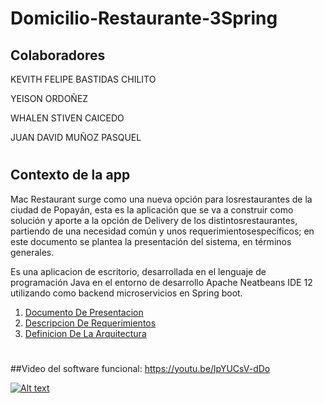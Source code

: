 # Domicilio-Restaurante-3Spring
## Colaboradores

KEVITH FELIPE BASTIDAS CHILITO

YEISON ORDOÑEZ

WHALEN STIVEN CAICEDO

JUAN DAVID MUÑOZ PASQUEL
#

## Contexto de la app

Mac Restaurant surge como una nueva opción para losrestaurantes de la ciudad de
Popayán, esta es la aplicación que se va a construir como solución y aporte a
la opción de Delivery de los distintosrestaurantes, partiendo de una necesidad
común y unos requerimientosespecíficos; en este documento se plantea la
presentación del sistema, en términos generales.

Es una aplicacion de escritorio, desarrollada en el lenguaje de programación Java
en el entorno de desarrollo Apache Neatbeans IDE 12 utilizando como backend
microservicios en Spring boot.

1. [Documento De Presentacion](https://drive.google.com/file/d/11ztUjuVNEuCKLFDDbbKhuJJGnAZrLAZK/view?usp=sharing)
2. [Descripcion De Requerimientos](https://drive.google.com/file/d/1G5MbKziyzrnuAYTUFZdLjj8x8PVeNlrU/view?usp=sharing)
3. [Definicion De La Arquitectura](https://drive.google.com/file/d/1zyhaZ5ZKF5dCqTpysxy1SGf_9DRNLR7H/view?usp=sharing)
#

##Video del software funcional: 
https://youtu.be/lpYUCsV-dDo

[![Alt text](https://img.youtube.com/vi/lpYUCsV-dDo/0.jpg)](https://www.youtube.com/watch?v=lpYUCsV-dDo)

#
